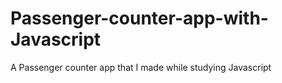 # Passenger-counter-app-with-Javascript
A Passenger counter app that I made while studying Javascript
